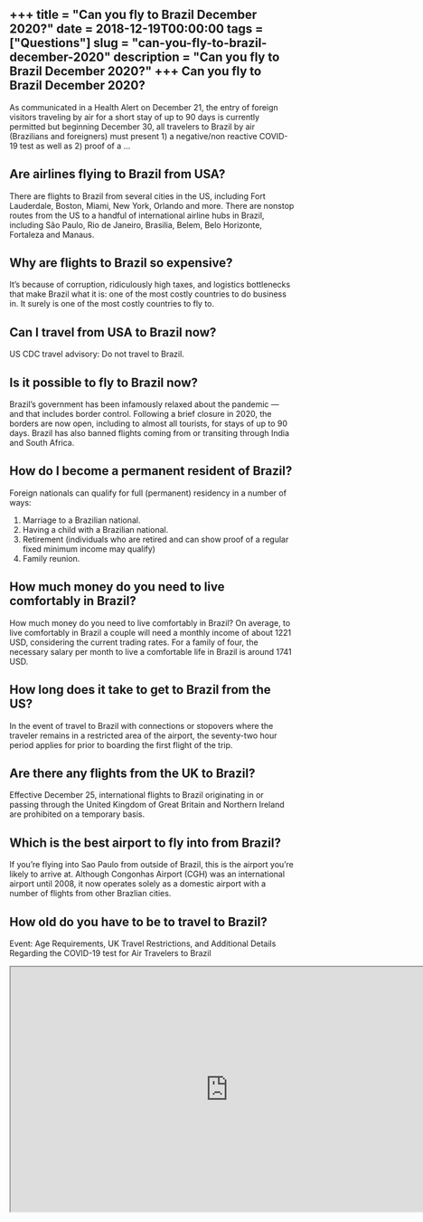 +++
title = "Can you fly to Brazil December 2020?"
date = 2018-12-19T00:00:00
tags = ["Questions"]
slug = "can-you-fly-to-brazil-december-2020"
description = "Can you fly to Brazil December 2020?"
+++
Can you fly to Brazil December 2020?
------------------------------------

As communicated in a Health Alert on December 21, the entry of foreign visitors traveling by air for a short stay of up to 90 days is currently permitted but beginning December 30, all travelers to Brazil by air (Brazilians and foreigners) must present 1) a negative/non reactive COVID-19 test as well as 2) proof of a …

Are airlines flying to Brazil from USA?
---------------------------------------

There are flights to Brazil from several cities in the US, including Fort Lauderdale, Boston, Miami, New York, Orlando and more. There are nonstop routes from the US to a handful of international airline hubs in Brazil, including São Paulo, Rio de Janeiro, Brasilia, Belem, Belo Horizonte, Fortaleza and Manaus.

Why are flights to Brazil so expensive?
---------------------------------------

It’s because of corruption, ridiculously high taxes, and logistics bottlenecks that make Brazil what it is: one of the most costly countries to do business in. It surely is one of the most costly countries to fly to.

Can I travel from USA to Brazil now?
------------------------------------

US CDC travel advisory: Do not travel to Brazil.

Is it possible to fly to Brazil now?
------------------------------------

Brazil’s government has been infamously relaxed about the pandemic — and that includes border control. Following a brief closure in 2020, the borders are now open, including to almost all tourists, for stays of up to 90 days. Brazil has also banned flights coming from or transiting through India and South Africa.

How do I become a permanent resident of Brazil?
-----------------------------------------------

Foreign nationals can qualify for full (permanent) residency in a number of ways:

1. Marriage to a Brazilian national.
2. Having a child with a Brazilian national.
3. Retirement (individuals who are retired and can show proof of a regular fixed minimum income may qualify)
4. Family reunion.

How much money do you need to live comfortably in Brazil?
---------------------------------------------------------

How much money do you need to live comfortably in Brazil? On average, to live comfortably in Brazil a couple will need a monthly income of about 1221 USD, considering the current trading rates. For a family of four, the necessary salary per month to live a comfortable life in Brazil is around 1741 USD.

How long does it take to get to Brazil from the US?
---------------------------------------------------

In the event of travel to Brazil with connections or stopovers where the traveler remains in a restricted area of ​​the airport, the seventy-two hour period applies for prior to boarding the first flight of the trip.

Are there any flights from the UK to Brazil?
--------------------------------------------

Effective December 25, international flights to Brazil originating in or passing through the United Kingdom of Great Britain and Northern Ireland are prohibited on a temporary basis.

Which is the best airport to fly into from Brazil?
--------------------------------------------------

If you’re flying into Sao Paulo from outside of Brazil, this is the airport you’re likely to arrive at. Although Congonhas Airport (CGH) was an international airport until 2008, it now operates solely as a domestic airport with a number of flights from other Brazlian cities.

How old do you have to be to travel to Brazil?
----------------------------------------------

Event: Age Requirements, UK Travel Restrictions, and Additional Details Regarding the COVID-19 test for Air Travelers to Brazil

<iframe allow="accelerometer; autoplay; clipboard-write; encrypted-media; gyroscope; picture-in-picture" allowfullscreen="" class="__youtube_prefs__  epyt-is-override  no-lazyload" data-no-lazy="1" data-origheight="433" data-origwidth="770" data-skipgform_ajax_framebjll="" height="433" id="_ytid_44684" loading="lazy" src="https://www.youtube.com/embed/PxKJTYwjiCY?enablejsapi=1&autoplay=0&cc_load_policy=0&cc_lang_pref=&iv_load_policy=1&loop=0&modestbranding=0&rel=1&fs=1&playsinline=0&autohide=2&theme=dark&color=red&controls=1&" title="YouTube player" width="770"></iframe>